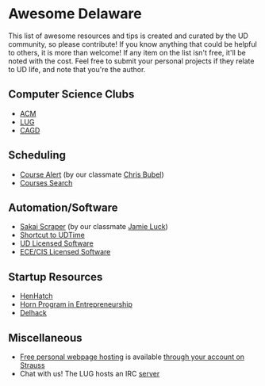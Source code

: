 Awesome Delaware
================

This list of awesome resources and tips is created and curated by the UD community, so please contribute! 
If you know anything that could be helpful to others, it is more than welcome! If any item on the list isn't free, it'll be noted with the cost.
Feel free to submit your personal projects if they relate to UD life, and note that you're the author.

Computer Science Clubs
----------------------

* [ACM](http://acm.udel.edu/)
* [LUG](http://lug.udel.edu/)
* [CAGD](https://studentcentral.udel.edu/organization/computeranimationgamedesign)

Scheduling
----------

* [Course Alert](http://udcoursealert.x10host.com/) (by our classmate [Chris Bubel](https://github.com/cbubel))
* [Courses Search](https://udapps.nss.udel.edu/CoursesSearch/)

Automation/Software
-------------------

* [Sakai Scraper](https://github.com/delucks/scripts/blob/master/sakai_util.py) (by our classmate [Jamie Luck](https://github.com/delucks))
* [Shortcut to UDTime](http://udti.me)
* [UD Licensed Software](http://udeploy.udel.edu)
* [ECE/CIS Licensed Software](https://www.eecis.udel.edu/licdata/)

Startup Resources
-----------------

* [HenHatch](http://www.lerner.udel.edu/centers/horn-program-entrepreneurship/hen-hatch-funding-competition)
* [Horn Program in Entrepreneurship](http://www.lerner.udel.edu/horn)
* [Delhack](http://www.eecis.udel.edu/~acm/hack.html)

Miscellaneous
-------------

* [Free personal webpage hosting][strauss publish] is available [through your account on Strauss][strauss subdir]
* Chat with us! The LUG hosts an IRC [server][lug irc]

[strauss publish]: http://www.udel.edu/it/help/web-development/how-publish-your-web-pag.html 
[strauss subdir]: http://www.udel.edu/it/help/web-development/how-set-your-subdirectory.html
[lug irc]: http://lug.udel.edu/contact.php
